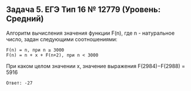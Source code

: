 ## Задача 5. ЕГЭ Тип 16 № 12779 (Уровень: Средний)

Алгоритм вычисления значения функции F(n), где n - натуральное число, задан следующими соотношениями:

```
F(n) = n, при n ≥ 3000
F(n) = n + x + F(n+2), при n < 3000
```

При каком целом значении х, значение выражения F(2984)−F(2988) = 5916

```
Ответ: -27
```